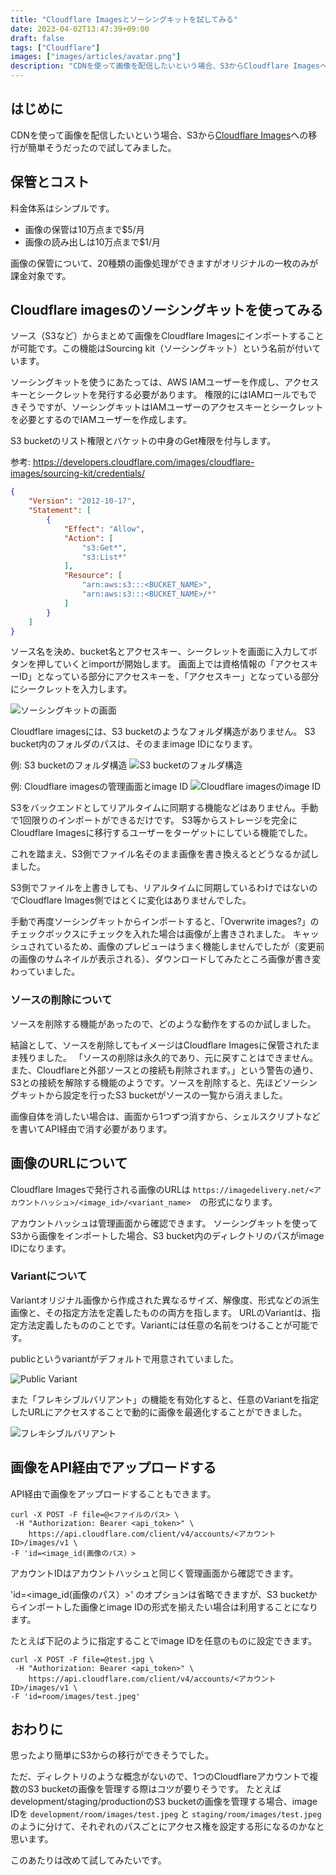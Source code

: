 ```yaml
---
title: "Cloudflare Imagesとソーシングキットを試してみる"
date: 2023-04-02T13:47:39+09:00
draft: false
tags: ["Cloudflare"]
images: ["images/articles/avatar.png"]
description: "CDNを使って画像を配信したいという場合、S3からCloudflare Imagesへの移行が簡単そうだったので試してみました。料金体系がシンプルで、ソーシングキットでS3からまとめて画像をCloudflare Imagesにインポートすることも可能であるため使いやすい印象です。ソーシングキットを使うとIAMユーザーのアクセスキーとシークレットを使ってS3から画像をインポートすることができます。また画像はAPI経由で追加・削除が可能でした。"
---
```


## はじめに
CDNを使って画像を配信したいという場合、S3から[Cloudflare Images](https://developers.cloudflare.com/images/cloudflare-images/)への移行が簡単そうだったので試してみました。

## 保管とコスト

料金体系はシンプルです。

- 画像の保管は10万点まで$5/月
- 画像の読み出しは10万点まで$1/月

画像の保管について、20種類の画像処理ができますがオリジナルの一枚のみが課金対象です。

## Cloudflare imagesのソーシングキットを使ってみる

ソース（S3など）からまとめて画像をCloudflare Imagesにインポートすることが可能です。この機能はSourcing kit（ソーシングキット）という名前が付いています。

ソーシングキットを使うにあたっては、AWS IAMユーザーを作成し、アクセスキーとシークレットを発行する必要があります。
権限的にはIAMロールでもできそうですが、ソーシングキットはIAMユーザーのアクセスキーとシークレットを必要とするのでIAMユーザーを作成します。

S3 bucketのリスト権限とバケットの中身のGet権限を付与します。

参考: https://developers.cloudflare.com/images/cloudflare-images/sourcing-kit/credentials/

```json
{
    "Version": "2012-10-17",
    "Statement": [
        {
            "Effect": "Allow",
            "Action": [
                "s3:Get*",
                "s3:List*"
            ],
            "Resource": [
                "arn:aws:s3:::<BUCKET_NAME>",
                "arn:aws:s3:::<BUCKET_NAME>/*"
            ]
        }
    ]
}
```

ソース名を決め、bucket名とアクセスキー、シークレットを画面に入力してボタンを押していくとimportが開始します。
画面上では資格情報の「アクセスキーID」となっている部分にアクセスキーを、「アクセスキー」となっている部分にシークレットを入力します。

![ソーシングキットの画面](/images/articles/sourcing_kit.png)

Cloudflare imagesには、S3 bucketのようなフォルダ構造がありません。
S3 bucket内のフォルダのパスは、そのままimage IDになります。

例: S3 bucketのフォルダ構造
![S3 bucketのフォルダ構造](/images/articles/s3_path.png)

例: Cloudflare imagesの管理画面とimage ID
![Cloudflare imagesのimage ID](/images/articles/image_id.png)

S3をバックエンドとしてリアルタイムに同期する機能などはありません。手動で1回限りのインポートができるだけです。
S3等からストレージを完全にCloudflare Imagesに移行するユーザーをターゲットにしている機能でした。

これを踏まえ、S3側でファイル名そのまま画像を書き換えるとどうなるか試しました。

S3側でファイルを上書きしても、リアルタイムに同期しているわけではないのでCloudflare Images側ではとくに変化はありませんでした。

手動で再度ソーシングキットからインポートすると、「Overwrite images?」のチェックボックスにチェックを入れた場合は画像が上書きされました。
キャッシュされているため、画像のプレビューはうまく機能しませんでしたが（変更前の画像のサムネイルが表示される）、ダウンロードしてみたところ画像が書き変わっていました。

### ソースの削除について

ソースを削除する機能があったので、どのような動作をするのか試しました。

結論として、ソースを削除してもイメージはCloudflare Imagesに保管されたまま残りました。
「ソースの削除は永久的であり、元に戻すことはできません。また、Cloudflareと外部ソースとの接続も削除されます。」という警告の通り、S3との接続を解除する機能のようです。ソースを削除すると、先ほどソーシングキットから設定を行ったS3 bucketがソースの一覧から消えました。

画像自体を消したい場合は、画面から1つずつ消すから、シェルスクリプトなどを書いてAPI経由で消す必要があります。

## 画像のURLについて

Cloudflare Imagesで発行される画像のURLは `https://imagedelivery.net/<アカウントハッシュ>/<image_id>/<variant_name>`　の形式になります。

アカウントハッシュは管理画面から確認できます。
ソーシングキットを使ってS3から画像をインポートした場合、S3 bucket内のディレクトリのパスがimage IDになります。

### Variantについて

Variantオリジナル画像から作成された異なるサイズ、解像度、形式などの派生画像と、その指定方法を定義したものの両方を指します。
URLのVariantは、指定方法定義したもののことです。Variantには任意の名前をつけることが可能です。

publicというvariantがデフォルトで用意されていました。

![Public Variant](/images/articles/public_variant.png)

また「フレキシブルバリアント」の機能を有効化すると、任意のVariantを指定したURLにアクセスすることで動的に画像を最適化することができました。

![フレキシブルバリアント](/images/articles/variant.png)

## 画像をAPI経由でアップロードする

API経由で画像をアップロードすることもできます。

```
curl -X POST -F file=@<ファイルのパス> \
 -H "Authorization: Bearer <api_token>" \
	https://api.cloudflare.com/client/v4/accounts/<アカウントID>/images/v1 \
-F 'id=<image_id(画像のパス）>
```

アカウントIDはアカウントハッシュと同じく管理画面から確認できます。

'id=<image_id(画像のパス）>' のオプションは省略できますが、S3 bucketからインポートした画像とimage IDの形式を揃えたい場合は利用することになります。

たとえば下記のように指定することでimage IDを任意のものに設定できます。

```
curl -X POST -F file=@test.jpg \
 -H "Authorization: Bearer <api_token>" \
	https://api.cloudflare.com/client/v4/accounts/<アカウントID>/images/v1 \
-F 'id=room/images/test.jpeg'
```

## おわりに

思ったより簡単にS3からの移行ができそうでした。

ただ、ディレクトリのような概念がないので、1つのCloudflareアカウントで複数のS3 bucketの画像を管理する際はコツが要りそうです。
たとえばdevelopment/staging/productionのS3 bucketの画像を管理する場合、image IDを `development/room/images/test.jpeg` と `staging/room/images/test.jpeg` のように分けて、それぞれのパスごとにアクセス権を設定する形になるのかなと思います。

このあたりは改めて試してみたいです。
